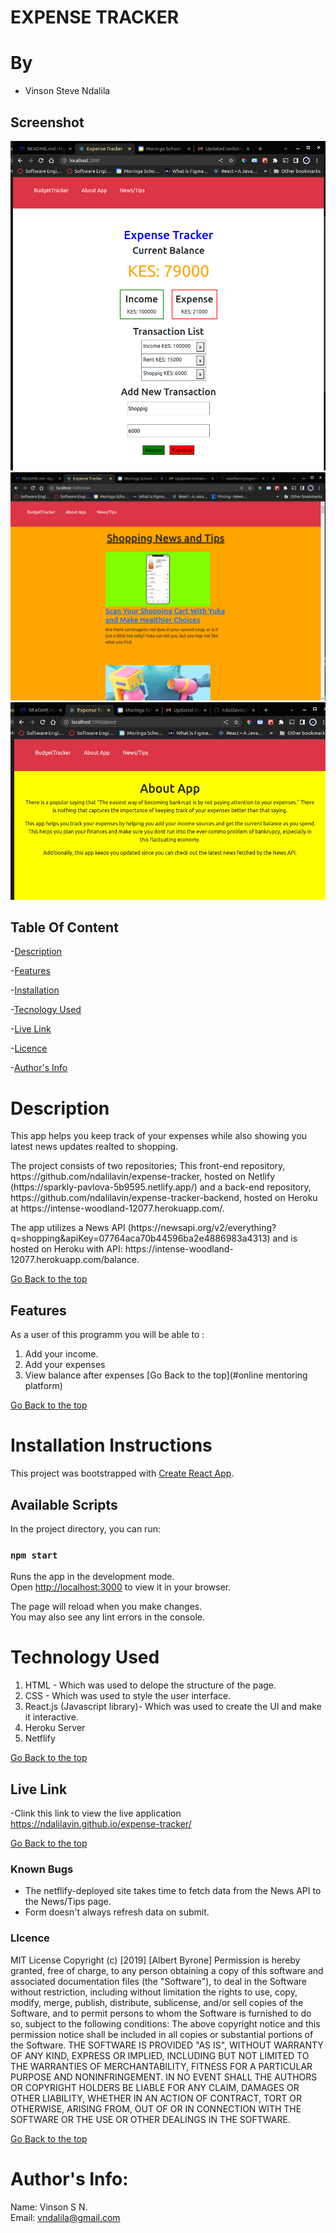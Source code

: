 # EXPENSE TRACKER

# By
 - Vinson Steve Ndalila
 
## Screenshot
![images](/src/images/Screenshot2.png)
![images](/src/images/Screenshot3.png)
![images](/src/images/Screenshot1.png)

## Table Of Content

-[Description](#description)

-[Features](#features)

-[Installation](#requirements)

-[Tecnology Used](#technology-used)

-[Live Link](#live-link)

-[Licence](#licence)

-[Author's Info](#author's-info)

# Description

<p>This app helps you keep track of your expenses while also showing you latest news updates realted to shopping.</p>
<p>The project consists of two repositories; This front-end repository, https://github.com/ndalilavin/expense-tracker, hosted on Netlify (https://sparkly-pavlova-5b9595.netlify.app/) and a back-end repository, https://github.com/ndalilavin/expense-tracker-backend, hosted on Heroku at https://intense-woodland-12077.herokuapp.com/.</p>
<p>The app utilizes a News API (https://newsapi.org/v2/everything?q=shopping&apiKey=07764aca70b44596ba2e4886983a4313) and is hosted on Heroku with API: https://intense-woodland-12077.herokuapp.com/balance.

[Go Back to the top](#)

## Features

As a user of this programm you will be able to :
1. Add your income.
2. Add your expenses
3. View balance after expenses
[Go Back to the top](#online mentoring platform)

[Go Back to the top](#)
# Installation Instructions

This project was bootstrapped with [Create React App](https://github.com/facebook/create-react-app).

## Available Scripts

In the project directory, you can run:

### `npm start`

Runs the app in the development mode.\
Open [http://localhost:3000](http://localhost:3000) to view it in your browser.

The page will reload when you make changes.\
You may also see any lint errors in the console.


# Technology Used

1. HTML - Which was used to delope the structure of the page.
2. CSS - Which was used to style the user interface.
3. React.js (Javascript library)- Which was used to create the UI and make it interactive.
4. Heroku Server
5. Netflify 

[Go Back to the top](#)

## Live Link

 -Clink this link to view the live application
https://ndalilavin.github.io/expense-tracker/

 [Go Back to the top](#)

 ### Known Bugs
- The netflify-deployed site takes time to fetch data from the News API to the News/Tips page.
- Form doesn't always refresh data on submit.
 
### LIcence

 MIT License
Copyright (c) [2019] [Albert Byrone]
Permission is hereby granted, free of charge, to any person obtaining a copy
of this software and associated documentation files (the "Software"), to deal
in the Software without restriction, including without limitation the rights
to use, copy, modify, merge, publish, distribute, sublicense, and/or sell
copies of the Software, and to permit persons to whom the Software is
furnished to do so, subject to the following conditions:
The above copyright notice and this permission notice shall be included in all
copies or substantial portions of the Software.
THE SOFTWARE IS PROVIDED "AS IS", WITHOUT WARRANTY OF ANY KIND, EXPRESS OR
IMPLIED, INCLUDING BUT NOT LIMITED TO THE WARRANTIES OF MERCHANTABILITY,
FITNESS FOR A PARTICULAR PURPOSE AND NONINFRINGEMENT. IN NO EVENT SHALL THE
AUTHORS OR COPYRIGHT HOLDERS BE LIABLE FOR ANY CLAIM, DAMAGES OR OTHER
LIABILITY, WHETHER IN AN ACTION OF CONTRACT, TORT OR OTHERWISE, ARISING FROM,
OUT OF OR IN CONNECTION WITH THE SOFTWARE OR THE USE OR OTHER DEALINGS IN THE
SOFTWARE.

[Go Back to the top](#)

# Author's Info:

Name: Vinson S N. 
<br/>
Email: vndalila@gmail.com

